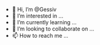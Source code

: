 - 👋 Hi, I’m @Gessiv
- 👀 I’m interested in ...
- 🌱 I’m currently learning ...
- 💞️ I’m looking to collaborate on ...
- 📫 How to reach me ...

<!---
Gessiv/Gessiv is a ✨ special ✨ repository because its `README.md` (this file) appears on your GitHub profile.
You can click the Preview link to take a look at your changes.
--->
